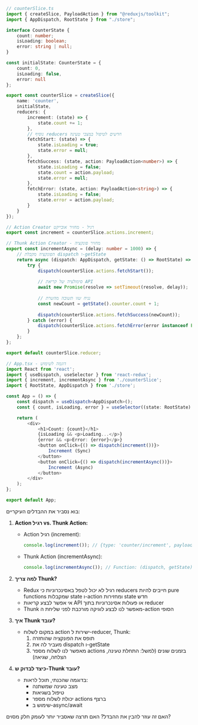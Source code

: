 



```typescript
// counterSlice.ts
import { createSlice, PayloadAction } from "@reduxjs/toolkit";
import { AppDispatch, RootState } from "./store";

interface CounterState {
    count: number;
    isLoading: boolean;
    error: string | null;
}

const initialState: CounterState = {
    count: 0,
    isLoading: false,
    error: null
};

export const counterSlice = createSlice({
    name: 'counter',
    initialState,
    reducers: {
        increment: (state) => {
            state.count += 1;
        },
        // נוסיף reducers חדשים לטיפול במצבי טעינה
        fetchStart: (state) => {
            state.isLoading = true;
            state.error = null;
        },
        fetchSuccess: (state, action: PayloadAction<number>) => {
            state.isLoading = false;
            state.count = action.payload;
            state.error = null;
        },
        fetchError: (state, action: PayloadAction<string>) => {
            state.isLoading = false;
            state.error = action.payload;
        }
    }
});

// Action Creator רגיל - מחזיר אובייקט
export const increment = counterSlice.actions.increment;

// Thunk Action Creator - מחזיר פונקציה
export const incrementAsync = (delay: number = 1000) => {
    // הפונקציה מקבלת dispatch ו-getState
    return async (dispatch: AppDispatch, getState: () => RootState) => {
        try {
            dispatch(counterSlice.actions.fetchStart());
            
            // סימולציה של קריאת API
            await new Promise(resolve => setTimeout(resolve, delay));
            
            // נניח שזו תשובה מהשרת
            const newCount = getState().counter.count + 1;
            
            dispatch(counterSlice.actions.fetchSuccess(newCount));
        } catch (error) {
            dispatch(counterSlice.actions.fetchError(error instanceof Error ? error.message : 'An error occurred'));
        }
    };
};

export default counterSlice.reducer;

// App.tsx - דוגמה לשימוש
import React from 'react';
import { useDispatch, useSelector } from 'react-redux';
import { increment, incrementAsync } from './counterSlice';
import { RootState, AppDispatch } from './store';

const App = () => {
    const dispatch = useDispatch<AppDispatch>();
    const { count, isLoading, error } = useSelector((state: RootState) => state.counter);

    return (
        <div>
            <h1>Count: {count}</h1>
            {isLoading && <p>Loading...</p>}
            {error && <p>Error: {error}</p>}
            <button onClick={() => dispatch(increment())}>
                Increment (Sync)
            </button>
            <button onClick={() => dispatch(incrementAsync())}>
                Increment (Async)
            </button>
        </div>
    );
};

export default App;

```

בוא נסביר את ההבדלים העיקריים:

1. **Action רגיל vs. Thunk Action:**
   - Action רגיל (increment):
     ```typescript
     console.log(increment()); // {type: 'counter/increment', payload: undefined}
     ```
   - Thunk Action (incrementAsync):
     ```typescript
     console.log(incrementAsync()); // Function: (dispatch, getState) => {...}
     ```

2. **למה צריך Thunk?**
   - Redux רגיל לא יכול לטפל באסינכרוניות כי reducers חייבים להיות pure functions שמקבלות state ו-action ומחזירות state חדש
   - אי אפשר לבצע קריאות API או פעולות אסינכרוניות בתוך reducer
   - Thunk מאפשר לנו לבצע לוגיקה מורכבת לפני שליחת ה-action הסופי

3. **איך Thunk עובד?**
   - במקום לשלוח action ישירות ל-reducer, Thunk:
     1. תופס את הפונקציה שהוחזרה
     2. מעביר לה את dispatch ו-getState
     3. מאפשר לנו לשלוח מספר actions בזמנים שונים (למשל: התחלת טעינה, הצלחה, שגיאה)

4. **כיצד לבדוק ש-Thunk עובד?**
   - בדוגמה שהכנתי, תוכל לראות:
     - מצב טעינה שמשתנה
     - טיפול בשגיאות
     - יכולת לשלוח מספר actions ברצף
     - שימוש ב-async/await

האם זה עוזר להבין את ההבדל? האם תרצה שאסביר יותר לעומק חלק מסוים?